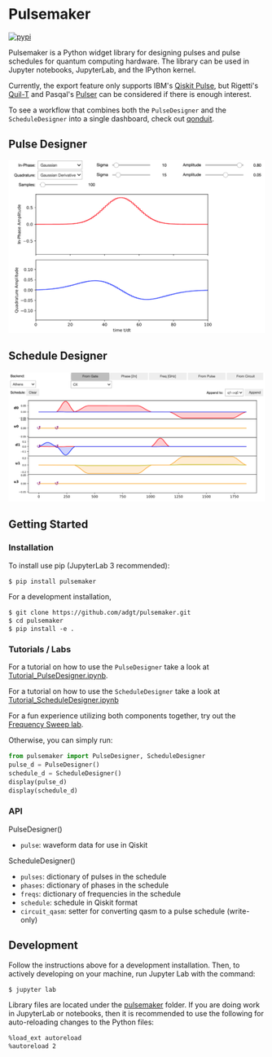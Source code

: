 # Pulsemaker
[![pypi](https://img.shields.io/pypi/v/pulsemaker.svg)](https://pypi.org/project/pulsemaker/)

Pulsemaker is a Python widget library for designing pulses and pulse schedules for quantum computing hardware. The library can be used in Jupyter notebooks, JupyterLab, and the IPython kernel.

Currently, the export feature only supports IBM's [Qiskit Pulse](https://qiskit.org/documentation/apidoc/pulse.html), but Rigetti's [Quil-T](https://pyquil-docs.rigetti.com/en/stable/quilt.html) and Pasqal's [Pulser](https://github.com/pasqal-io/Pulser) can be considered if there is enough interest.

To see a workflow that combines both the `PulseDesigner` and the `ScheduleDesigner` into a single dashboard, check out [qonduit](https://github.com/adgt/qonduit).

## Pulse Designer
![PulseDesigner](images/pulseDesigner_02.png)
## Schedule Designer
![ScheduleDesigner](images/scheduleDesigner_02.png)

## Getting Started
### Installation

To install use pip (JupyterLab 3 recommended):

    $ pip install pulsemaker

For a development installation,

    $ git clone https://github.com/adgt/pulsemaker.git
    $ cd pulsemaker
    $ pip install -e .

### Tutorials / Labs

For a tutorial on how to use the `PulseDesigner` take a look at [Tutorial_PulseDesigner.ipynb](https://nbviewer.jupyter.org/github/adgt/pulseMaker/blob/main/Tutorial_PulseDesigner.ipynb).

For a tutorial on how to use the `ScheduleDesigner` take a look at [Tutorial_ScheduleDesigner.ipynb](https://nbviewer.jupyter.org/github/adgt/pulseMaker/blob/main/Tutorial_ScheduleDesigner.ipynb)

For a fun experience utilizing both components together, try out the [Frequency Sweep lab](Lab_Frequency_Sweep.ipynb).

Otherwise, you can simply run:
```python
from pulsemaker import PulseDesigner, ScheduleDesigner
pulse_d = PulseDesigner()
schedule_d = ScheduleDesigner()
display(pulse_d)
display(schedule_d)
```

### API

PulseDesigner()
- `pulse`: waveform data for use in Qiskit

ScheduleDesigner()
- `pulses`: dictionary of pulses in the schedule
- `phases`: dictionary of phases in the schedule
- `freqs`: dictionary of frequencies in the schedule
- `schedule`: schedule in Qiskit format
- `circuit_qasm`: setter for converting qasm to a pulse schedule (write-only)

## Development

Follow the instructions above for a development installation. Then, to actively developing on your machine, run Jupyter Lab with the command:

    $ jupyter lab

Library files are located under the [pulsemaker](pulsemaker) folder. If you are doing work in JupyterLab or notebooks, then it is recommended to use the following for auto-reloading changes to the Python files:

```
%load_ext autoreload
%autoreload 2
```